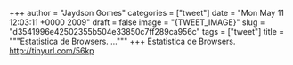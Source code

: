 
+++
author = "Jaydson Gomes"
categories = ["tweet"]
date = "Mon May 11 12:03:11 +0000 2009"
draft = false
image = "{TWEET_IMAGE}"
slug = "d3541996e42502355b504e33850c7ff289ca956c"
tags = ["tweet"]
title = """Estatistica de Browsers. ..."""
+++
Estatistica de Browsers. http://tinyurl.com/56kp
